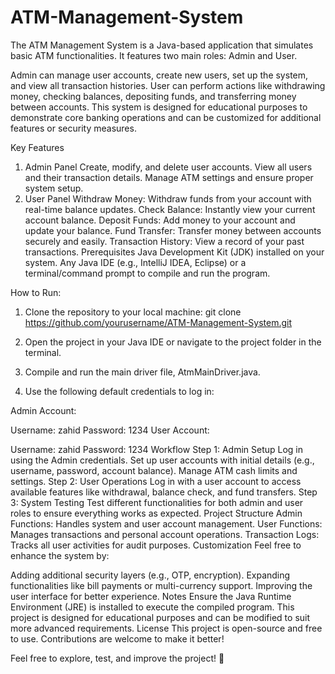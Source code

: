 # ATM-Management-System

The ATM Management System is a Java-based application that simulates basic ATM functionalities.
It features two main roles: Admin and User.

Admin can manage user accounts, create new users, set up the system, and view all transaction histories.
User can perform actions like withdrawing money, checking balances, depositing funds, and transferring money between accounts.
This system is designed for educational purposes to demonstrate core banking operations and can be customized for additional features or security measures.

Key Features
1. Admin Panel
Create, modify, and delete user accounts.
View all users and their transaction details.
Manage ATM settings and ensure proper system setup.
2. User Panel
Withdraw Money: Withdraw funds from your account with real-time balance updates.
Check Balance: Instantly view your current account balance.
Deposit Funds: Add money to your account and update your balance.
Fund Transfer: Transfer money between accounts securely and easily.
Transaction History: View a record of your past transactions.
Prerequisites
Java Development Kit (JDK) installed on your system.
Any Java IDE (e.g., IntelliJ IDEA, Eclipse) or a terminal/command prompt to compile and run the program.

How to Run:

1. Clone the repository to your local machine:
   git clone https://github.com/yourusername/ATM-Management-System.git

2. Open the project in your Java IDE or navigate to the project folder in the terminal.

3. Compile and run the main driver file, AtmMainDriver.java.

4. Use the following default credentials to log in:

Admin Account:

Username: zahid
Password: 1234
User Account:

Username: zahid
Password: 1234
Workflow
Step 1: Admin Setup
Log in using the Admin credentials.
Set up user accounts with initial details (e.g., username, password, account balance).
Manage ATM cash limits and settings.
Step 2: User Operations
Log in with a user account to access available features like withdrawal, balance check, and fund transfers.
Step 3: System Testing
Test different functionalities for both admin and user roles to ensure everything works as expected.
Project Structure
Admin Functions: Handles system and user account management.
User Functions: Manages transactions and personal account operations.
Transaction Logs: Tracks all user activities for audit purposes.
Customization
Feel free to enhance the system by:

Adding additional security layers (e.g., OTP, encryption).
Expanding functionalities like bill payments or multi-currency support.
Improving the user interface for better experience.
Notes
Ensure the Java Runtime Environment (JRE) is installed to execute the compiled program.
This project is designed for educational purposes and can be modified to suit more advanced requirements.
License
This project is open-source and free to use. Contributions are welcome to make it better!

Feel free to explore, test, and improve the project! 🚀


